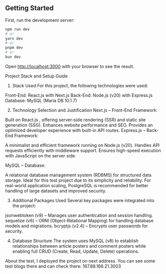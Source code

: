 ## Getting Started

First, run the development server:

```bash
npm run dev
# or
yarn dev
# or
pnpm dev
# or
bun dev
```

Open [http://localhost:3000](http://localhost:3000) with your browser to see the result.

Project Stack and Setup Guide
1. Stack Used
For this project, the following technologies were used:

Front-End: React.js with Next.js 
Back-End: Node.js (v20) with Express.js
Database: MySQL (Maria DB 10.1.7)

2. Technology Selection and Justification
Next.js – Front-End Framework:

Built on React.js , offering server-side rendering (SSR) and static site generation (SSG).
Enhances website performance and SEO.
Provides an optimized developer experience with built-in API routes.
Express.js  – Back-End Framework:

A minimalist and efficient framework running on Node.js (v20).
Handles API requests efficiently with middleware support.
Ensures high-speed execution with JavaScript on the server side.

MySQL – Database:

A relational database management system (RDBMS) for structured data storage.
Ideal for this test project due to its simplicity and reliability.
For real-world application scaling, PostgreSQL is recommended for better handling of large datasets and improved security.

3. Additional Packages Used
Several key packages were integrated into the project:

jsonwebtoken (v9) – Manages user authentication and session handling.
sequelize (v6) – ORM (Object-Relational Mapping) for handling database models and migrations.
bcryptjs (v2.4) – Encrypts user passwords for security.

4. Database Structure
The system uses MySQL (v8) to establish relationships between article posters and comment posters while enabling full CRUD (Create, Read, Update, Delete) operations.

About the test, I deployed the project on next address. You can see some test blogs there and can check there:
167.88.166.21.3003

